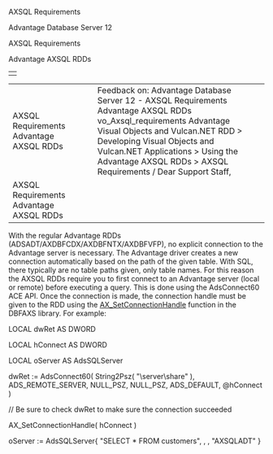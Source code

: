 AXSQL Requirements




Advantage Database Server 12  

AXSQL Requirements

Advantage AXSQL RDDs

|  |
| --- |
|  |

|  |  |  |  |  |
| --- | --- | --- | --- | --- |
| AXSQL Requirements  Advantage AXSQL RDDs |  |  | Feedback on: Advantage Database Server 12 - AXSQL Requirements Advantage AXSQL RDDs vo\_Axsql\_requirements Advantage Visual Objects and Vulcan.NET RDD > Developing Visual Objects and Vulcan.NET Applications > Using the Advantage AXSQL RDDs > AXSQL Requirements / Dear Support Staff, |  |
| AXSQL Requirements  Advantage AXSQL RDDs |  |  |  |  |

With the regular Advantage RDDs (ADSADT/AXDBFCDX/AXDBFNTX/AXDBFVFP), no explicit connection to the Advantage server is necessary. The Advantage driver creates a new connection automatically based on the path of the given table. With SQL, there typically are no table paths given, only table names. For this reason the AXSQL RDDs require you to first connect to an Advantage server (local or remote) before executing a query. This is done using the AdsConnect60 ACE API. Once the connection is made, the connection handle must be given to the RDD using the [AX\_SetConnectionHandle](vo_ax_setconnectionhandle.htm) function in the DBFAXS library. For example:

LOCAL dwRet AS DWORD

LOCAL hConnect AS DWORD

LOCAL oServer AS AdsSQLServer

dwRet := AdsConnect60( String2Psz( "\\server\share" ), ADS\_REMOTE\_SERVER, NULL\_PSZ, NULL\_PSZ, ADS\_DEFAULT, @hConnect )

// Be sure to check dwRet to make sure the connection succeeded

AX\_SetConnectionHandle( hConnect )

oServer := AdsSQLServer{ "SELECT \* FROM customers", , , "AXSQLADT" }